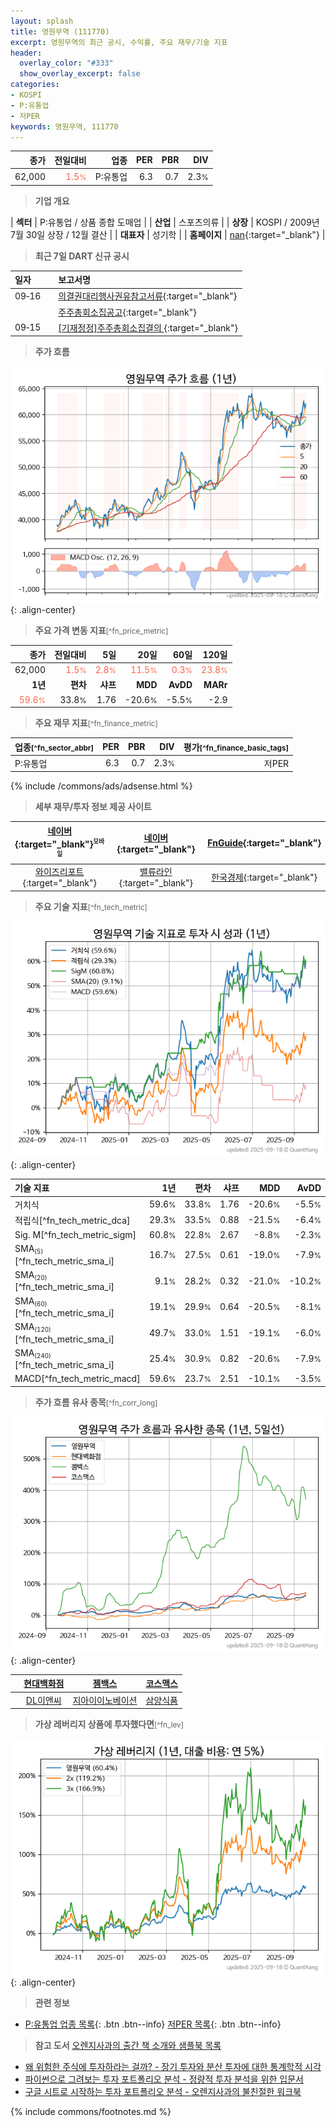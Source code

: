 ```yaml
---
layout: splash
title: 영원무역 (111770)
excerpt: 영원무역의 최근 공시, 수익률, 주요 재무/기술 지표
header:
  overlay_color: "#333"
  show_overlay_excerpt: false
categories:
- KOSPI
- P:유통업
- 저PER
keywords: 영원무역, 111770
---
```


| **종가** | **전일대비** | **업종** | **PER** | **PBR** | **DIV** |
| -------: | -----------: | -------: | ------: | ------: | ------: |
| 62,000 | <span style="color: tomato">1.5<small>%</small></span> | P:유통업 | 6.3 | 0.7 | 2.3<small>%</small> |

<!-- more -->


> **기업 개요**<a id="company"></a>

| <span style="white-space:nowrap;">**섹터**</span> | P:유통업 / 상품 종합 도매업 |
| <span style="white-space:nowrap;">**산업**</span> | 스포츠의류 |
| <span style="white-space:nowrap;">**상장**</span> | KOSPI / 2009년 7월 30일 상장 / 12월 결산 |
| <span style="white-space:nowrap;">**대표자**</span> | 성기학 |
| <span style="white-space:nowrap;">**홈페이지**</span> | [nan](nan){:target="_blank"} |


> **최근 7일 DART 신규 공시**<a id="dart"></a>

| **일자** |      | **보고서명** |
| :------- | :--- | :----------- |
| 09&#x2011;16 | | [의결권대리행사권유참고서류](https://dart.fss.or.kr/dsaf001/main.do?rcpNo=20250916000047){:target="_blank"} |
|  | | [주주총회소집공고](https://dart.fss.or.kr/dsaf001/main.do?rcpNo=20250916000045){:target="_blank"} |
| 09&#x2011;15 | | [[기재정정]주주총회소집결의              ](https://dart.fss.or.kr/dsaf001/main.do?rcpNo=20250915800580){:target="_blank"} |


> **주가 흐름**<a id="price"></a>

![111770](/stock/images/111770.png){: .align-center}


> **주요 가격 변동 지표**<small>[^fn_price_metric]</small>

| **종가** | **전일대비** | **5일** | **20일** | **60일** | **120일** |
| -------: | -----------: | ------: | -------: | -------: | --------: |
| 62,000 | <span style="color: tomato">1.5<small>%</small></span> | <span style="color: tomato">2.8<small>%</small></span> | <span style="color: tomato">11.5<small>%</small></span> | <span style="color: tomato">0.3<small>%</small></span> | <span style="color: tomato">23.8<small>%</small></span> |
| **1년** | **편차** | **샤프** | **MDD** | **AvDD** | **MARr** |
| <span style="color: tomato">59.6<small>%</small></span> | 33.8<small>%</small> | 1.76 | -20.6<small>%</small> | -5.5<small>%</small> | -2.9 |


> **주요 재무 지표**<small>[^fn_finance_metric]</small>

| **업종**<small>[^fn_sector_abbr]</small> | **PER** | **PBR** | **DIV** | **평가**<small>[^fn_finance_basic_tags]</small> |
| :--------------------------------------- | ------: | ------: | ------: | ----------------------------------------------: |
| P:유통업 | 6.3 | 0.7 | 2.3<small>%</small> | 저PER |



{% include /commons/ads/adsense.html %}

> **세부 재무/투자 정보 제공 사이트**

| [네이버](https://m.stock.naver.com/domestic/stock/111770/finance/summary){:target="_blank"}<sup><small>모바일</small></sup> | [네이버](https://finance.naver.com/item/coinfo.naver?code=111770){:target="_blank"} | [FnGuide](https://comp.fnguide.com/SVO2/ASP/SVD_Invest.asp?gicode=A111770&MenuYn=Y){:target="_blank"} |
| :---: | :---: | :---: |
| [와이즈리포트](https://comp.wisereport.co.kr/company/c1040001.aspx?cmp_cd=111770){:target="_blank"} | [밸류라인](https://www.valueline.co.kr/finance/summary/111770){:target="_blank"} | [한국경제](https://markets.hankyung.com/stock/111770/financial-summary){:target="_blank"} |


> **주요 기술 지표**<small>[^fn_tech_metric]</small>


![111770](/stock/images/111770_tech.png){: .align-center}

| **기술 지표** | **1년** | **편차** | **샤프** | **MDD** | **AvDD** |
| :------------ | ------: | -----------: | -------: | ------: | -------: |
| 거치식 | 59.6<small>%</small> | 33.8<small>%</small> | 1.76 | -20.6<small>%</small> | -5.5<small>%</small> |
| 적립식[^fn_tech_metric_dca] | 29.3<small>%</small> | 33.5<small>%</small> | 0.88 | -21.5<small>%</small> | -6.4<small>%</small> |
| Sig. M[^fn_tech_metric_sigm] | 60.8<small>%</small> | 22.8<small>%</small> | 2.67 | -8.8<small>%</small> | -2.3<small>%</small> |
| SMA<small><sub>(5)</sub></small>[^fn_tech_metric_sma_i] | 16.7<small>%</small> | 27.5<small>%</small> | 0.61 | -19.0<small>%</small> | -7.9<small>%</small> |
| SMA<small><sub>(20)</sub></small>[^fn_tech_metric_sma_i] | 9.1<small>%</small> | 28.2<small>%</small> | 0.32 | -21.0<small>%</small> | -10.2<small>%</small> |
| SMA<small><sub>(60)</sub></small>[^fn_tech_metric_sma_i] | 19.1<small>%</small> | 29.9<small>%</small> | 0.64 | -20.5<small>%</small> | -8.1<small>%</small> |
| SMA<small><sub>(120)</sub></small>[^fn_tech_metric_sma_i] | 49.7<small>%</small> | 33.0<small>%</small> | 1.51 | -19.1<small>%</small> | -6.0<small>%</small> |
| SMA<small><sub>(240)</sub></small>[^fn_tech_metric_sma_i] | 25.4<small>%</small> | 30.9<small>%</small> | 0.82 | -20.6<small>%</small> | -7.9<small>%</small> |
| MACD[^fn_tech_metric_macd] | 59.6<small>%</small> | 23.7<small>%</small> | 2.51 | -10.1<small>%</small> | -3.5<small>%</small> |


> **주가 흐름 유사 종목**<a id="corr"></a><small>[^fn_corr_long]</small>

![111770](/stock/images/111770_corr.png){: .align-center}

|       | [현대백화점](/069960/) | [젬백스](/082270/) | [코스맥스](/192820/) |
| :---: | :------------------------------------: | :------------------------------------: | :------------------------------------: |
|       | [DL이앤씨](/375500/) | [지아이이노베이션](/358570/) | [삼양식품](/003230/) |


> **가상 레버리지 상품에 투자했다면**<a id="2x"></a><small>[^fn_lev]</small>

![111770](/stock/images/111770_2x.png){: .align-center}


> **관련 정보**

- [P:유통업 업종 목록](/stats/sector/kospi_업종_유통업_종목/){: .btn .btn--info} [저PER 목록](/fn/fn_low_per/){: .btn .btn--info}

> **참고 도서** [오렌지사과의 출간 책 소개와 샘플북 목록](https://kongdori.tistory.com/691)

- [왜 위험한 주식에 투자하라는 걸까? - 장기 투자와 분산 투자에 대한 통계학적 시각](https://kongdori.tistory.com/421)
- [파이썬으로 그려보는 투자 포트폴리오 분석  - 정량적 투자 분석을 위한 입문서](https://kongdori.tistory.com/643)
- [구글 시트로 시작하는 투자 포트폴리오 분석 - 오렌지사과의 불친절한 워크북](https://kongdori.tistory.com/449)


{% include commons/footnotes.md %}